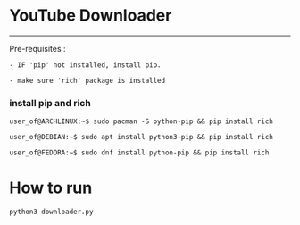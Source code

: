 # YouTube Downloader

---

Pre-requisites :

	- IF 'pip' not installed, install pip.
 
	- make sure 'rich' package is installed


### install pip and rich

```console
user_of@ARCHLINUX:~$ sudo pacman -S python-pip && pip install rich
```
```console
user_of@DEBIAN:~$ sudo apt install python3-pip && pip install rich
``` 
```console
user_of@FEDORA:~$ sudo dnf install python-pip && pip install rich
```

# How to run

```python
python3 downloader.py
```

